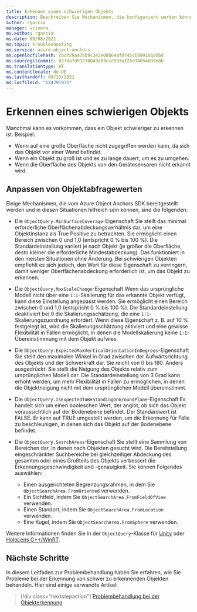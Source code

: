 ```yaml
---
title: Erkennen eines schwierigen Objekts
description: Beschreiben Sie Mechanismen, die konfiguriert werden können, um schwierige Objekte zu erkennen.
author: rgarcia
manager: vrivera
ms.author: rgarcia
ms.date: 09/08/2021
ms.topic: troubleshooting
ms.service: azure-object-anchors
ms.openlocfilehash: cbdf29aa7bb9c342e08b64af0745c689910b26bd
ms.sourcegitcommit: 0770a7d91278043a83ccc597af25934854605e8b
ms.translationtype: HT
ms.contentlocale: de-DE
ms.lasthandoff: 09/13/2021
ms.locfileid: "124791971"
---
```

# <a name="how-to-detect-a-difficult-object"></a>Erkennen eines schwierigen Objekts

Manchmal kann es vorkommen, dass ein Objekt schwieriger zu erkennen ist. Beispiel:

- Wenn auf eine große Oberfläche nicht zugegriffen werden kann, da sich das Objekt vor einer Wand befindet.
- Wenn ein Objekt zu groß ist und es zu lange dauert, um es zu umgehen.
- Wenn die Oberfläche des Objekts von den Gerätesensoren nicht erkannt wird.

## <a name="adjusting-object-query-values"></a>Anpassen von Objektabfragewerten

Einige Mechanismen, die vom Azure Object Anchors SDK bereitgestellt werden und in diesen Situationen hilfreich sein können, sind die folgenden:

- Die `ObjectQuery.MinSurfaceCoverage`-Eigenschaft Sie stellt das minimal erforderliche Oberflächenabdeckungsverhältnis dar, um eine Objektinstanz als True Positive zu betrachten. Sie ermöglicht einen Bereich zwischen 0 und 1,0 (entspricht 0 % bis 100 %). Die Standardeinstellung variiert je nach Objekt (je größer die Oberfläche, desto kleiner die erforderliche Mindestabdeckung). Das funktioniert in den meisten Situationen ohne Änderung. Bei schwierigen Objekten empfiehlt es sich jedoch, den Wert für diese Eigenschaft zu verringern, damit weniger Oberflächenabdeckung erforderlich ist, um das Objekt zu erkennen.

- Die `ObjectQuery.MaxScaleChange`-Eigenschaft Wenn das ursprüngliche Modell nicht über eine `1:1`-Skalierung für das erkannte Objekt verfügt, kann diese Einstellung angepasst werden. Sie ermöglicht einen Bereich zwischen 0 und 1,0 (entspricht 0 % bis 100 %). Die Standardeinstellung deaktiviert bei 0 die Skalierungsschätzung, die eine `1:1`-Skalierungszuordnung erfordert. Wenn diese Eigenschaft z. B. auf 10 % festgelegt ist, wird die Skalierungsschätzung aktiviert und eine gewisse Flexibilität in Fällen ermöglicht, in denen die Modellskalierung keine `1:1`-Übereinstimmung mit dem Objekt aufwies.

- Die `ObjectQuery.ExpectedMaxVerticalOrientationInDegrees`-Eigenschaft Sie stellt den maximalen Winkel in Grad zwischen der Aufwärtsrichtung des Objekts und der Schwerkraft dar. Sie reicht von 0 bis 180. Anders ausgedrückt: Sie stellt die Neigung des Objekts relativ zum ursprünglichen Modell dar. Die Standardeinstellung von 3 Grad kann erhöht werden, um mehr Flexibilität in Fällen zu ermöglichen, in denen die Objektneigung nicht mit dem ursprünglichen Modell übereinstimmt.

- Die `ObjectQuery.IsExpectedToBeStandingOnGroundPlane`-Eigenschaft Es handelt sich um einen booleschen Wert, der angibt, ob sich das Objekt voraussichtlich auf der Bodenebene befindet. Der Standardwert ist FALSE. Er kann auf TRUE umgestellt werden, um die Erkennung für Fälle zu beschleunigen, in denen sich das Objekt auf der Bodenebene befindet.

- Die `ObjectQuery.SearchAreas`-Eigenschaft Sie stellt eine Sammlung von Bereichen dar, in denen nach Objekten gesucht wird. Die Bereitstellung eingeschränkter Suchbereiche bei gleichzeitiger Abdeckung des gesamten oder eines Großteils des Objekts verbessert die Erkennungsgeschwindigkeit und -genauigkeit. Sie können Folgendes auswählen:

  - Einen ausgerichteten Begrenzungsrahmen, in dem Sie `ObjectSearchArea.FromOriented` verwenden.
  - Ein Sichtfeld, indem Sie `ObjectSearchArea.FromFieldOfView` verwenden.
  - Einen Standort, indem Sie `ObjectSearchArea.FromLocation` verwenden.
  - Eine Kugel, indem Sie `ObjectSearchArea.FromSphere` verwenden.

Weitere Informationen finden Sie in der `ObjectQuery`-Klasse für [Unity](/dotnet/api/microsoft.azure.objectanchors.objectquery) oder [HoloLens C++/WinRT](/cpp/api/object-anchors/winrt/objectquery).

## <a name="next-steps"></a>Nächste Schritte

In diesem Leitfaden zur Problembehandlung haben Sie erfahren, wie Sie Probleme bei der Erkennung von schwer zu erkennenden Objekten behandeln.
Hier sind einige verwandte Artikel:

> [!div class="nextstepaction"]
> [Problembehandlung bei der Objekterkennung](./troubleshoot/object-detection.md)
